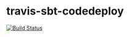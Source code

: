 # travis-sbt-codedeploy

[![Build Status](https://travis-ci.org/kagel/travis-sbt-codedeploy.svg?branch=master)](https://travis-ci.org/kagel/travis-sbt-codedeploy)
